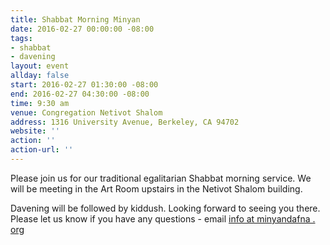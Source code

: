 ```yaml
---
title: Shabbat Morning Minyan
date: 2016-02-27 00:00:00 -08:00
tags:
- shabbat
- davening
layout: event
allday: false
start: 2016-02-27 01:30:00 -08:00
end: 2016-02-27 04:30:00 -08:00
time: 9:30 am
venue: Congregation Netivot Shalom
address: 1316 University Avenue, Berkeley, CA 94702
website: ''
action: ''
action-url: ''
---
```


Please join us for our traditional egalitarian Shabbat morning service. We will be meeting in the Art Room upstairs in the Netivot Shalom building.

Davening will be followed by kiddush. Looking forward to seeing you there. Please let us know if you have any questions - email [info at minyandafna . org](mailto:info@minyandafna.org)